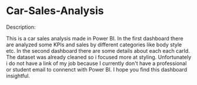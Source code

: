 # Car-Sales-Analysis
Description:

This is a car sales analysis made in Power BI. In the first dashboard there are analyzed some KPIs and sales by different categories like body style etc. In the second dashboard there are some details about each each carId. The dataset was already cleaned so i focused more at styling. Unfortunately i do not have a link of my job because I currently don't have a professional or student email to connenct with Power BI. I hope you find this dashboard insightful.
